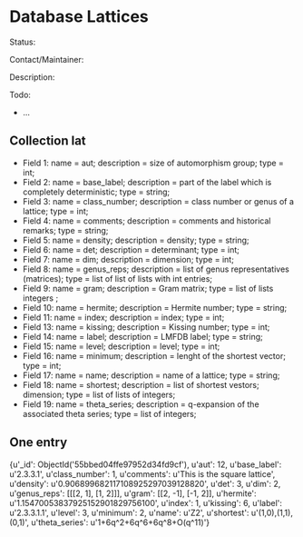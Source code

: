 # Database Lattices

Status:

Contact/Maintainer:

Description:

Todo:
* ...


## Collection lat
* Field 1: name = aut; description = size of automorphism group; type = int;
* Field 2: name = base_label; description = part of the label which is completely deterministic; type = string;
* Field 3: name = class_number; description = class number or genus of a lattice; type = int;
* Field 4: name = comments; description = comments and historical remarks; type = string;
* Field 5: name = density; description = density; type = string;
* Field 6: name = det; description = determinant; type = int;
* Field 7: name = dim; description = dimension; type = int;
* Field 8: name = genus_reps; description = list of genus representatives (matrices); type = list of list of lists with int entries;
* Field 9: name = gram; description = Gram matrix; type = list of lists integers ;
* Field 10: name = hermite; description = Hermite number; type = string;
* Field 11: name = index; description = index; type = int;
* Field 13: name = kissing; description = Kissing number; type = int;
* Field 14: name = label; description = LMFDB label; type = string;
* Field 15: name = level; description = level; type = int;
* Field 16: name = minimum; description = lenght of the shortest vector; type = int;
* Field 17: name = name; description = name of a lattice; type = string;
* Field 18: name = shortest; description = list of shortest vestors; dimension; type = list of lists of integers;
* Field 19: name = theta_series; description = q-expansion of the associated theta series; type = list of integers;

## One entry

{u'_id': ObjectId('55bbed04ffe97952d34fd9cf'),
 u'aut': 12,
 u'base_label': u'2.3.3.1',
 u'class_number': 1,
 u'comments': u'This is the square lattice',
 u'density': u'0.906899682117108925297039128820',
 u'det': 3,
 u'dim': 2,
 u'genus_reps': [[[2, 1], [1, 2]]],
 u'gram': [[2, -1], [-1, 2]],
 u'hermite': u'1.15470053837925152901829756100',
 u'index': 1,
 u'kissing': 6,
 u'label': u'2.3.3.1.1',
 u'level': 3,
 u'minimum': 2,
 u'name': u'Z2',
 u'shortest': u'(1,0),(1,1),(0,1)',
 u'theta_series': u'1+6q^2+6q^6+6q^8+O(q^11)'}
